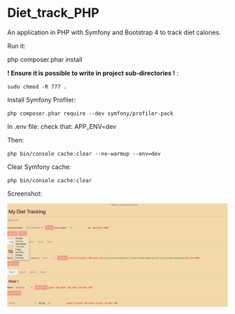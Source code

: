 # Diet_track_PHP
An application in PHP with Symfony and Bootstrap 4 to track diet calories. 

Run it: 

php composer.phar install

**! Ensure it is possible to write in project sub-directories !** : 

```
sudo chmod -R 777 .
```

Install Symfony Profiler:
```
php composer.phar require --dev symfony/profiler-pack
```

In .env file: check that: APP_ENV=dev

Then: 
```
php bin/console cache:clear --no-warmup --env=dev 
```

Clear Symfony cache: 
```
php bin/console cache:clear 
```

Screenshot: 

<img src="Image 6-6-20 at 12.55 PM.jpeg" alt="App_screenshot" style="float: left; margin-right: 10px;" width="800"/>
